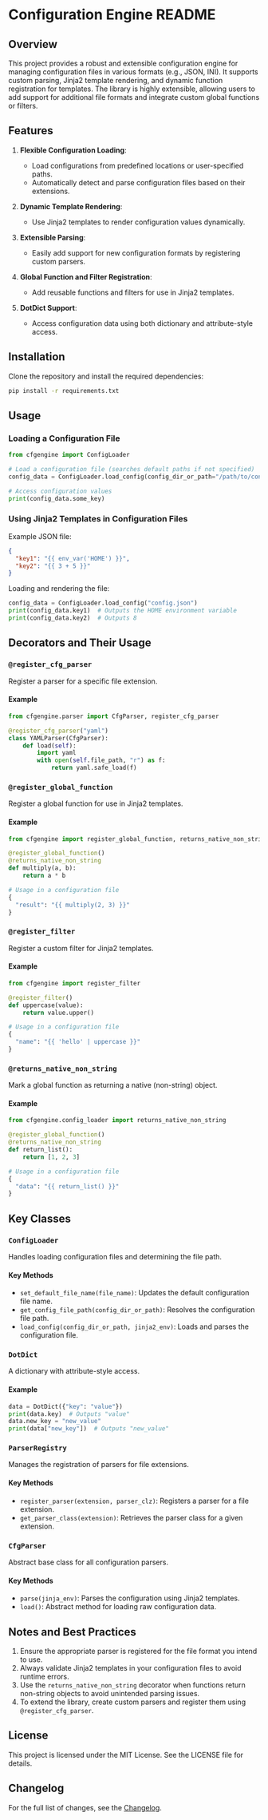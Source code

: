 # Configuration Engine README

## Overview

This project provides a robust and extensible configuration engine for managing configuration files in various formats (e.g., JSON, INI). It supports custom parsing, Jinja2 template rendering, and dynamic function registration for templates. The library is highly extensible, allowing users to add support for additional file formats and integrate custom global functions or filters.

## Features

1. **Flexible Configuration Loading**:
   - Load configurations from predefined locations or user-specified paths.
   - Automatically detect and parse configuration files based on their extensions.

2. **Dynamic Template Rendering**:
   - Use Jinja2 templates to render configuration values dynamically.

3. **Extensible Parsing**:
   - Easily add support for new configuration formats by registering custom parsers.

4. **Global Function and Filter Registration**:
   - Add reusable functions and filters for use in Jinja2 templates.

5. **DotDict Support**:
   - Access configuration data using both dictionary and attribute-style access.

## Installation

Clone the repository and install the required dependencies:

```bash
pip install -r requirements.txt
```

## Usage

### Loading a Configuration File

```python
from cfgengine import ConfigLoader

# Load a configuration file (searches default paths if not specified)
config_data = ConfigLoader.load_config(config_dir_or_path="/path/to/config")

# Access configuration values
print(config_data.some_key)
```

### Using Jinja2 Templates in Configuration Files

Example JSON file:

```json
{
  "key1": "{{ env_var('HOME') }}",
  "key2": "{{ 3 + 5 }}"
}
```

Loading and rendering the file:

```python
config_data = ConfigLoader.load_config("config.json")
print(config_data.key1)  # Outputs the HOME environment variable
print(config_data.key2)  # Outputs 8
```

## Decorators and Their Usage

### `@register_cfg_parser`

Register a parser for a specific file extension.

#### Example

```python
from cfgengine.parser import CfgParser, register_cfg_parser

@register_cfg_parser("yaml")
class YAMLParser(CfgParser):
    def load(self):
        import yaml
        with open(self.file_path, "r") as f:
            return yaml.safe_load(f)
```

### `@register_global_function`

Register a global function for use in Jinja2 templates.

#### Example

```python
from cfgengine import register_global_function, returns_native_non_string

@register_global_function()
@returns_native_non_string
def multiply(a, b):
    return a * b

# Usage in a configuration file
{
  "result": "{{ multiply(2, 3) }}"
}
```

### `@register_filter`

Register a custom filter for Jinja2 templates.

#### Example

```python
from cfgengine import register_filter

@register_filter()
def uppercase(value):
    return value.upper()

# Usage in a configuration file
{
  "name": "{{ 'hello' | uppercase }}"
}
```

### `@returns_native_non_string`

Mark a global function as returning a native (non-string) object.

#### Example

```python
from cfgengine.config_loader import returns_native_non_string

@register_global_function()
@returns_native_non_string
def return_list():
    return [1, 2, 3]

# Usage in a configuration file
{
  "data": "{{ return_list() }}"
}
```

## Key Classes

### `ConfigLoader`

Handles loading configuration files and determining the file path.

#### Key Methods

- `set_default_file_name(file_name)`: Updates the default configuration file name.
- `get_config_file_path(config_dir_or_path)`: Resolves the configuration file path.
- `load_config(config_dir_or_path, jinja2_env)`: Loads and parses the configuration file.

### `DotDict`

A dictionary with attribute-style access.

#### Example

```python
data = DotDict({"key": "value"})
print(data.key)  # Outputs "value"
data.new_key = "new_value"
print(data["new_key"])  # Outputs "new_value"
```

### `ParserRegistry`

Manages the registration of parsers for file extensions.

#### Key Methods

- `register_parser(extension, parser_clz)`: Registers a parser for a file extension.
- `get_parser_class(extension)`: Retrieves the parser class for a given extension.

### `CfgParser`

Abstract base class for all configuration parsers.

#### Key Methods

- `parse(jinja_env)`: Parses the configuration using Jinja2 templates.
- `load()`: Abstract method for loading raw configuration data.

## Notes and Best Practices

1. Ensure the appropriate parser is registered for the file format you intend to use.
2. Always validate Jinja2 templates in your configuration files to avoid runtime errors.
3. Use the `returns_native_non_string` decorator when functions return non-string objects to avoid unintended parsing issues.
4. To extend the library, create custom parsers and register them using `@register_cfg_parser`.

## License

This project is licensed under the MIT License. See the LICENSE file for details.

## Changelog

For the full list of changes, see the [Changelog](CHANGELOG.md).

